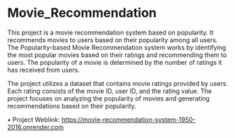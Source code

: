 # Movie_Recommendation
This project is a movie recommendation system based on popularity. It recommends movies to users based on their popularity among all users.
The Popularity-based Movie Recommendation system works by identifying the most popular movies based on their ratings and recommending them to users. The popularity of a movie is determined by the number of ratings it has received from users.

The project utilizes a dataset that contains movie ratings provided by users. Each rating consists of the movie ID, user ID, and the rating value. The project focuses on analyzing the popularity of movies and generating recommendations based on their popularity.

•	Project Weblink: https://movie-recommendation-system-1950-2016.onrender.com
